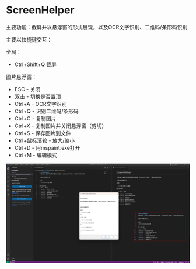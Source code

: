 ﻿# ScreenHelper

主要功能：截屏并以悬浮窗的形式展现，以及OCR文字识别、二维码/条形码识别

主要以快捷键交互：

全局：
+ Ctrl+Shift+Q 截屏

图片悬浮窗：
+ ESC - 关闭
+ 双击 - 切换是否置顶
+ Ctrl+A - OCR文字识别
+ Ctrl+Q - 识别二维码/条形码
+ Ctrl+C - 复制图片
+ Ctrl+X - 复制图片并关闭悬浮窗（剪切）
+ Ctrl+S - 保存图片到文件
+ Ctrl+鼠标滚轮 - 放大/缩小
+ Ctrl+D - 用mspaint.exe打开
+ Ctrl+M - 编辑模式

![example1](./example1.png)
